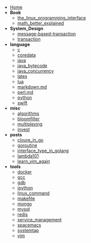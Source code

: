 <!-- docs/_sidebar.md -->

- [Home](/)
- **Book**
  - [the_linux_programming_interface](/book/the_linux_programming_interface)
  - [math_better_explained](/book/math_better_explained)
- **System_Design**
  - [message-based-transaction](/system_design/message-based-transaction)
  - [transaction](/system_design/transaction)
- **language**
  - [c](/language/c)
  - [coredata](/language/coredata)
  - [java](/language/java)
  - [java_bytecode](/language/java_bytecode)
  - [java_concurrency](/language/java_concurrency)
  - [latex](/language/latex)
  - [lua](/language/lua)
  - [markdown.md](/language/markdown)
  - [perl.md](/language/perl)
  - [python](/language/python)
  - [swift](/language/swift)
- **misc**
  - [algorithms](/misc/algorithms)
  - [bloomfilter](/misc/bloomfilter)
  - [multiplexing](/misc/multiplexing)
  - [invest](/misc/invest)
- **posts**
  - [cloure_in_go](/posts/cloure_in_go)
  - [goroutine](/posts/goroutine)
  - [interface_type_in_golang](/posts/interface_type_in_golang)
  - [lambda101](/posts/lambda101)
  - [learn_vim_again](/posts/learn_vim_again)
- **tools**
  - [docker](/tools/docker)
  - [gcc](/tools/gcc)
  - [gdb](/tools/gdb)
  - [ipython](/tools/ipython)
  - [linux_command](/tools/linux_command)
  - [makefile](/tools/makefile)
  - [mongo](/tools/mongo)
  - [mysql](/tools/mysql)
  - [redis](/tools/redis)
  - [service_management](/tools/service_management)
  - [spacemacs](/tools/spacemacs)
  - [systemtap](/tools/systemtap)
  - [vim](/tools/vim)
